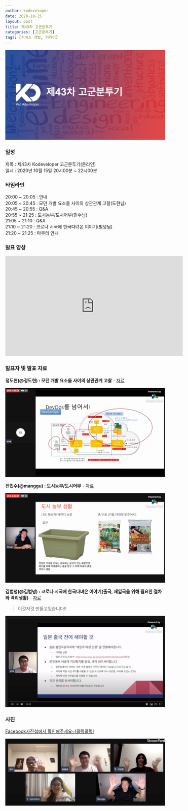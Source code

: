 ```yaml
---
author: kodeveloper
date: 2020-10-15
layout: post
title: 제43차 고군분투기
categories: [고군분투기]
tags: [서비스 개발, 커리어]
---
```


![](/img/struggle/43/struggle.jpg)

### 일정

제목 : 제43차 Kodeveloper 고군분투기(온라인)  
일시 : 2020년 10월 15일 20시00분 ~ 22시00분   

### 타임라인

20:00 ~ 20:05 : 안내  
20:05 ~ 20:45 : 모던 개발 요소들 사이의 상관관계 고찰(도현님)  
20:45 ~ 20:55 : Q&A  
20:55 ~ 21:25 : 도시농부/도시어부(민수님)  
21:05 ~ 21:10 : Q&A  
21:10 ~ 21:20 : 코로나 시국에 한국다녀온 이야기(범녕님)  
21:20 ~ 21:25 : 마무리 안내  

### 발표 영상

<iframe width="560" height="315" src="https://www.youtube.com/embed/AAOdCGVkSzg" frameborder="0" allow="accelerometer; autoplay; clipboard-write; encrypted-media; gyroscope; picture-in-picture" allowfullscreen></iframe>

### 발표자 및 발표 자료

**정도현(@정도현) : 모던 개발 요소들 사이의 상관관계 고찰** - [자료](https://drive.google.com/file/d/16bbmQdGhCSEixtyDUg5aaxsynsNDxkvo/vieww)
>

![](/img/struggle/43/jeongdohyun.jpg)

**전민수(@manggu) : 도시농부/도시어부** - [자료](https://docs.google.com/presentation/d/1eDht3340pjGlOHLOgtQtduHBMj-FMQvzy_pWPR10nts/edit?usp=sharing')
>

![](/img/struggle/43/manggu.jpg)

**김범녕(@김범녕) : 코로나 시국에 한국다녀온 이야기(출국, 재입국을 위해 필요한 절차와 격리생활)** - [자료](https://docs.google.com/presentation/d/1vNxiPt9Zeop9wGoRwCdksusxznqPUyBwfmOm7R8_H0o/edit?usp=sharingg)
> 이것저것 만들고있습니다!!

![](/img/struggle/43/kimbeomnyoung.jpg)

### 사진

[Facebook사진첩에서 확인해주세요~!클릭클릭!](https://www.facebook.com/media/set?set=oa.1042152876239479&type=3)

![](/img/struggle/43/members.jpg)
